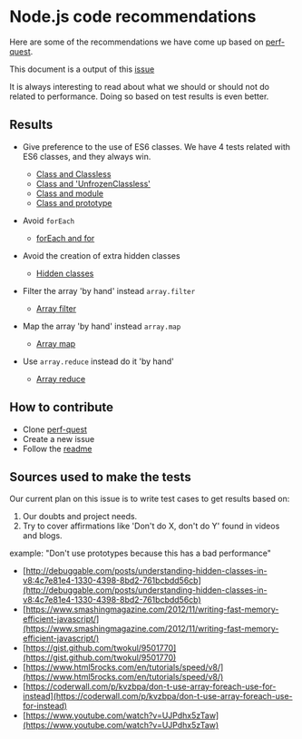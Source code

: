 # Node.js code recommendations

Here are some of the recommendations we have come up based on [perf-quest](https://github.com/bucharest-gold/perf-quest).

This document is a output of this [issue](https://github.com/bucharest-gold/entente/issues/9)

It is always interesting to read about what we should or should not do related to performance. 
Doing so based on test results is even better.

## Results

- Give preference to the use of ES6 classes.
  We have 4 tests related with ES6 classes, and they always win.
  - [Class and Classless](https://github.com/bucharest-gold/perf-quest/tree/master/class-classless/#readme)
  - [Class and 'UnfrozenClassless'](https://github.com/bucharest-gold/perf-quest/tree/master/class-unfrozenclassless/#readme)
  - [Class and module](https://github.com/bucharest-gold/perf-quest/tree/master/class-module/#readme)
  - [Class and prototype](https://github.com/bucharest-gold/perf-quest/tree/master/class-prototype/#readme)

- Avoid `forEach`
  - [forEach and for](https://github.com/bucharest-gold/perf-quest/tree/master/foreach-for#readme)

- Avoid the creation of extra hidden classes
  - [Hidden classes](https://github.com/bucharest-gold/perf-quest/tree/master/hidden_class-no_extra_hidden_class#readme)

- Filter the array 'by hand' instead `array.filter`
  - [Array filter](https://github.com/bucharest-gold/perf-quest/tree/master/filter-filter_by_hand#readme) 

- Map the array 'by hand' instead `array.map`
  - [Array map](https://github.com/bucharest-gold/perf-quest/tree/master/map-map_by_hand#readme)

- Use `array.reduce` instead do it 'by hand'
  - [Array reduce](https://github.com/bucharest-gold/perf-quest/tree/master/reduce-reduce_by_hand#readme) 

## How to contribute

- Clone [perf-quest](https://github.com/bucharest-gold/perf-quest)
- Create a new issue
- Follow the [readme](https://github.com/bucharest-gold/perf-quest#how-to-push-a-test-case)

## Sources used to make the tests

Our current plan on this issue is to write test cases to get results based on:

1. Our doubts and project needs.
2. Try to cover affirmations like 'Don't do X, don't do Y' found in videos and blogs.

example: "Don't use prototypes because this has a bad performance"

- [http://debuggable.com/posts/understanding-hidden-classes-in-v8:4c7e81e4-1330-4398-8bd2-761bcbdd56cb](http://debuggable.com/posts/understanding-hidden-classes-in-v8:4c7e81e4-1330-4398-8bd2-761bcbdd56cb)
- [https://www.smashingmagazine.com/2012/11/writing-fast-memory-efficient-javascript/](https://www.smashingmagazine.com/2012/11/writing-fast-memory-efficient-javascript/)
- [https://gist.github.com/twokul/9501770](https://gist.github.com/twokul/9501770)
- [https://www.html5rocks.com/en/tutorials/speed/v8/](https://www.html5rocks.com/en/tutorials/speed/v8/)
- [https://coderwall.com/p/kvzbpa/don-t-use-array-foreach-use-for-instead](https://coderwall.com/p/kvzbpa/don-t-use-array-foreach-use-for-instead)
- [https://www.youtube.com/watch?v=UJPdhx5zTaw](https://www.youtube.com/watch?v=UJPdhx5zTaw)